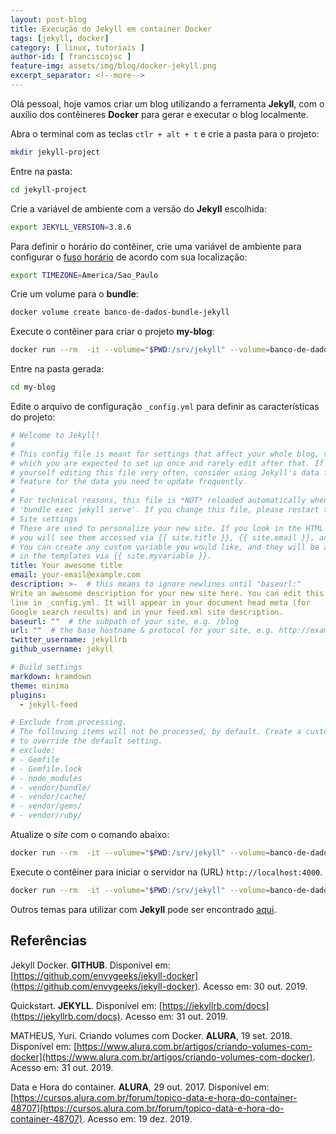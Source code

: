 ```yaml
---
layout: post-blog
title: Execução do Jekyll em container Docker
tags: [jekyll, docker]
category: [ linux, tutoriais ]
author-id: [ franciscojsc ]
feature-img: assets/img/blog/docker-jekyll.png
excerpt_separator: <!--more-->
---
```


Olá pessoal, hoje vamos criar um blog utilizando a ferramenta **Jekyll**, com o auxílio dos contêineres **Docker** para gerar e executar o blog localmente.

Abra o terminal com as teclas `ctlr + alt + t`  e crie a pasta para o projeto:
```bash
mkdir jekyll-project
```

Entre na pasta:
```bash
cd jekyll-project
```

Crie a variável de ambiente com a versão do **Jekyll** escolhida:
```bash
export JEKYLL_VERSION=3.8.6
```

Para definir o horário do contêiner, crie uma variável de ambiente para configurar o [fuso horário](https://pt.wikipedia.org/wiki/Fuso_hor%C3%A1rio) de acordo com sua localização:
```bash
export TIMEZONE=America/Sao_Paulo
```

Crie um volume para o **bundle**:
```bash
docker volume create banco-de-dados-bundle-jekyll
```

Execute o contêiner para criar o projeto **my-blog**:
```bash
docker run --rm  -it --volume="$PWD:/srv/jekyll" --volume=banco-de-dados-bundle-jekyll:/usr/local/bundle  -e TZ=$TIMEZONE -e JEKYLL_GID=1000 -e JEKYLL_UID=1000 jekyll/jekyll:$JEKYLL_VERSION jekyll new my-blog
```

Entre na pasta gerada:
```bash
cd my-blog
```

Edite o arquivo de configuração `_config.yml` para definir as características do projeto:
```yaml
# Welcome to Jekyll!
#
# This config file is meant for settings that affect your whole blog, values
# which you are expected to set up once and rarely edit after that. If you find
# yourself editing this file very often, consider using Jekyll's data files
# feature for the data you need to update frequently.
#
# For technical reasons, this file is *NOT* reloaded automatically when you use
# 'bundle exec jekyll serve'. If you change this file, please restart the server process.
# Site settings
# These are used to personalize your new site. If you look in the HTML files,
# you will see them accessed via {{ site.title }}, {{ site.email }}, and so on.
# You can create any custom variable you would like, and they will be accessible
# in the templates via {{ site.myvariable }}.
title: Your awesome title
email: your-email@example.com
description: >-  # this means to ignore newlines until "baseurl:"
Write an awesome description for your new site here. You can edit this
line in _config.yml. It will appear in your document head meta (for
Google search results) and in your feed.xml site description.
baseurl: ""  # the subpath of your site, e.g. /blog
url: ""  # the base hostname & protocol for your site, e.g. http://example.com
twitter_username: jekyllrb
github_username: jekyll

# Build settings
markdown: kramdown
theme: minima
plugins:
  - jekyll-feed

# Exclude from processing.
# The following items will not be processed, by default. Create a custom list
# to override the default setting.
# exclude:
# - Gemfile
# - Gemfile.lock
# - node_modules
# - vendor/bundle/
# - vendor/cache/
# - vendor/gems/
# - vendor/ruby/
```

Atualize o *site* com o comando abaixo:
```bash
docker run --rm  -it --volume="$PWD:/srv/jekyll" --volume=banco-de-dados-bundle-jekyll:/usr/local/bundle -e TZ=$TIMEZONE -e JEKYLL_GID=1000 -e JEKYLL_UID=1000 jekyll/jekyll:$JEKYLL_VERSION jekyll build
```

Execute o contêiner para iniciar o servidor na (URL) `http://localhost:4000`.
```bash
docker run --rm  -it --volume="$PWD:/srv/jekyll" --volume=banco-de-dados-bundle-jekyll:/usr/local/bundle -e TZ=$TIMEZONE -e JEKYLL_GID=1000 -e JEKYLL_UID=1000 -p 4000:4000 jekyll/jekyll:$JEKYLL_VERSION jekyll server
```

Outros temas para utilizar com **Jekyll** pode ser encontrado [aqui](https://rubygems.org/search?utf8=%E2%9C%93&query=jekyll-theme).

## Referências

Jekyll Docker. **GITHUB**. Disponível em: [https://github.com/envygeeks/jekyll-docker](https://github.com/envygeeks/jekyll-docker). Acesso em: 30 out. 2019.  

Quickstart. **JEKYLL**. Disponível em: [https://jekyllrb.com/docs](https://jekyllrb.com/docs). Acesso em: 31 out. 2019.  

MATHEUS, Yuri. Criando volumes com Docker. **ALURA**, 19 set. 2018. Disponível em: [https://www.alura.com.br/artigos/criando-volumes-com-docker](https://www.alura.com.br/artigos/criando-volumes-com-docker).  Acesso em: 31 out. 2019.  

Data e Hora do container. **ALURA**, 29 out. 2017. Disponível em: [https://cursos.alura.com.br/forum/topico-data-e-hora-do-container-48707](https://cursos.alura.com.br/forum/topico-data-e-hora-do-container-48707). Acesso em: 19 dez. 2019.